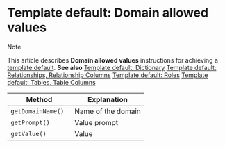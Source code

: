 # Template default: Domain allowed values



> [!NOTE]
> This article describes **Domain allowed values** instructions for achieving a [ template default](/docs/Web%20and%20app%20UIs/Your%20own%20template%20default/Template%20default%20creating%20and%20reapplying%20your%20own%20defaults.md).
> **See also**
> [Template default: Dictionary](/docs/Web%20and%20app%20UIs/Your%20own%20template%20default/Template%20default%20Dictionary.md)
> [Template default: Relationships, Relationship Columns](/docs/Web%20and%20app%20UIs/Your%20own%20template%20default/Template%20default%20Relationships.md)
> [Template default: Roles](/docs/Web%20and%20app%20UIs/Your%20own%20template%20default/Template%20default%20Roles.md)
> [Template default: Tables, Table Columns](/docs/Web%20and%20app%20UIs/Your%20own%20template%20default/Template%20default%20Tables.md)

|**Method**|**Explanation**|
|--------|--------|
|`getDomainName() `|Name of the domain|
|`getPrompt()`|Value prompt|
|`getValue() `|Value   |